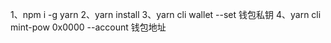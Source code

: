 1、npm i -g yarn
2、yarn install
3、yarn cli wallet --set 钱包私钥
4、yarn cli mint-pow 0x0000 --account 钱包地址
